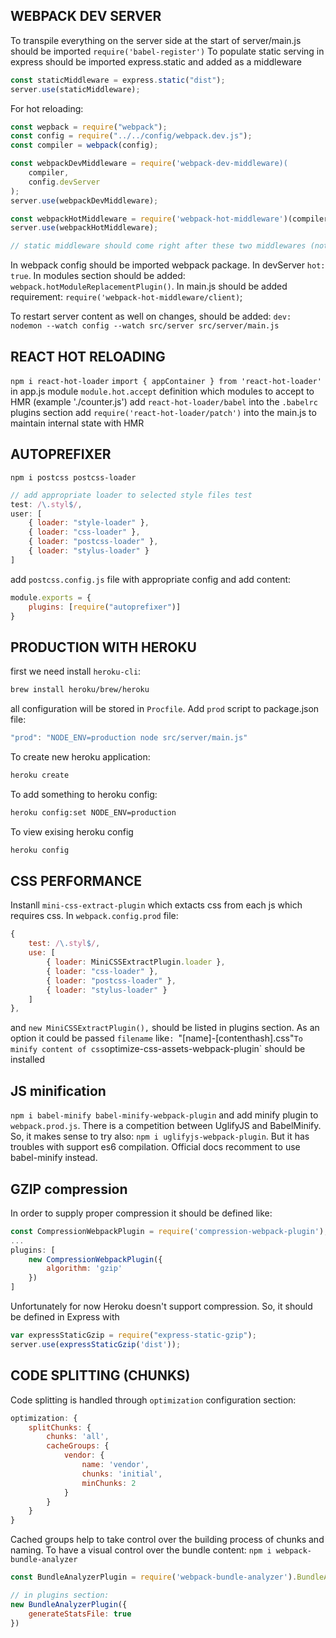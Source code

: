 ## WEBPACK DEV SERVER

To transpile everything on the server side at the start of server/main.js should be imported
`require('babel-register')`
To populate static serving in express should be imported express.static and added as a middleware

```javascript
const staticMiddleware = express.static("dist");
server.use(staticMiddleware);
```

For hot reloading:

```javascript
const wepback = require("webpack");
const config = require("../../config/webpack.dev.js");
const compiler = webpack(config);

const webpackDevMiddleware = require('webpack-dev-middleware)(
    compiler,
    config.devServer
);
server.use(webpackDevMiddleware);

const webpackHotMiddleware = require('webpack-hot-middleware')(compiler);
server.use(webpackHotMiddleware);

// static middleware should come right after these two middlewares (not before!)
```

In webpack config should be imported webpack package. In devServer `hot: true`.
In modules section should be added:
`webpack.hotModuleReplacementPlugin()`.
In main.js should be added requirement:
`require('webpack-hot-middleware/client)`;

To restart server content as well on changes, should be added:
`dev: nodemon --watch config --watch src/server src/server/main.js`

## REACT HOT RELOADING

`npm i react-hot-loader`
`import { appContainer } from 'react-hot-loader'` in app.js module
`module.hot.accept` definition which modules to accept to HMR (example './counter.js')
add `react-hot-loader/babel` into the `.babelrc` plugins section
add `require('react-hot-loader/patch')` into the main.js to maintain internal state with HMR

## AUTOPREFIXER

`npm i postcss postcss-loader`

```js
// add appropriate loader to selected style files test
test: /\.styl$/,
user: [
    { loader: "style-loader" },
    { loader: "css-loader" },
    { loader: "postcss-loader" },
    { loader: "stylus-loader" }
]

```

add `postcss.config.js` file with appropriate config
and add content:

```js
module.exports = {
    plugins: [require("autoprefixer")]
}
```

## PRODUCTION WITH HEROKU

first we need install `heroku-cli`:

```bash
brew install heroku/brew/heroku
```

all configuration will be stored in `Procfile`.
Add `prod` script to package.json file:

```js
"prod": "NODE_ENV=production node src/server/main.js"
```

To create new heroku application:

```bash
heroku create
```

To add something to heroku config:

```bash
heroku config:set NODE_ENV=production
```

To view exising heroku config

```bash
heroku config
```

## CSS PERFORMANCE
Instanll `mini-css-extract-plugin` which extacts css from each js which requires css.
In `webpack.config.prod` file:

```js
{
    test: /\.styl$/,
    use: [
        { loader: MiniCSSExtractPlugin.loader },
        { loader: "css-loader" },
        { loader: "postcss-loader" },
        { loader: "stylus-loader" }
    ]
},
```

and `new MiniCSSExtractPlugin(),` should be listed in plugins section. As an option it could be passed `filename` like`: `"[name]-[contenthash].css"`
To minify content of css `optimize-css-assets-webpack-plugin` should be installed

## JS minification

`npm i babel-minify babel-minify-webpack-plugin`
and add minify plugin to `webpack.prod.js`.
There is a competition between UglifyJS and BabelMinify. So, it makes sense to try also:
`npm i uglifyjs-webpack-plugin`. But it has troubles with support es6 compilation. Official docs recomment to use
babel-minify instead.

## GZIP compression

In order to supply proper compression it should be defined like:

```js
const CompressionWebpackPlugin = require('compression-webpack-plugin');
...
plugins: [
    new CompressionWebpackPlugin({
        algorithm: 'gzip'
    })
]
```

Unfortunately for now Heroku doesn't support compression. So, it should be defined in Express with

```js
var expressStaticGzip = require("express-static-gzip");
server.use(expressStaticGzip('dist'));
```

## CODE SPLITTING (CHUNKS)

Code splitting is handled through `optimization` configuration section:

```js
optimization: {
    splitChunks: {
        chunks: 'all',
        cacheGroups: {
            vendor: {
                name: 'vendor',
                chunks: 'initial',
                minChunks: 2
            }
        }
    }
}
```

Cached groups help to take control over the building process of chunks and naming.
To have a visual control over the bundle content:
`npm i webpack-bundle-analyzer`

```js
const BundleAnalyzerPlugin = require('webpack-bundle-analyzer').BundleAnalyzerPlugin;

// in plugins section:
new BundleAnalyzerPlugin({
    generateStatsFile: true
})
```